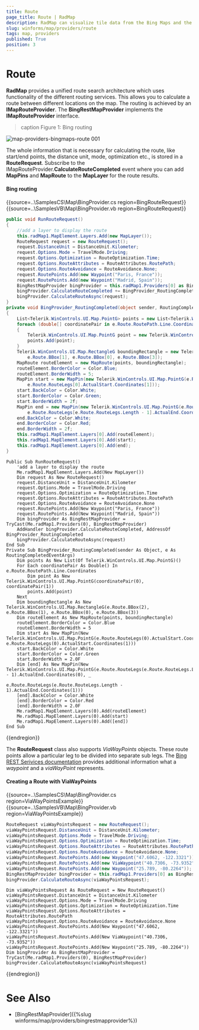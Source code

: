 ```yaml
---
title: Route
page_title: Route | RadMap
description: RadMap can visualize tile data from the Bing Maps and the OpenStreetMaps REST services as well as from the local file system.
slug: winforms/map/providers/route
tags: map, providers
published: True
position: 3 
---
```


# Route

__RadMap__ provides a unified route search architecture which uses functionality of the different routing services. This allows you to calculate a route between different locations on the map. The routing is achieved by an __IMapRouteProvider__. The __BingRestMapProvider__ implements the __IMapRouteProvider__ interface.

>caption Figure 1: Bing routing

![map-providers-bingmaps-route 001](images/map-providers-bingmaps-route001.png)

The whole information that is necessary for calculating the route, like start/end points, the distance unit, mode, optimization etc., is stored in a __RouteRequest__. Subscribe to the IMapRouteProvider.__CalculateRouteCompleted__ event where you can add __MapPins__ and __MapRoute__ to the __MapLayer__ for the route results.

#### Bing routing

{{source=..\SamplesCS\Map\BingProvider.cs region=BingRouteRequest}} 
{{source=..\SamplesVB\Map\BingProvider.vb region=BingRouteRequest}}

````C#
public void RunRouteRequest()
{
    //add a layer to display the route
    this.radMap1.MapElement.Layers.Add(new MapLayer());
    RouteRequest request = new RouteRequest();
    request.DistanceUnit = DistanceUnit.Kilometer;
    request.Options.Mode = TravelMode.Driving;
    request.Options.Optimization = RouteOptimization.Time;
    request.Options.RouteAttributes = RouteAttributes.RoutePath;
    request.Options.RouteAvoidance = RouteAvoidance.None;
    request.RoutePoints.Add(new Waypoint("Paris, France"));
    request.RoutePoints.Add(new Waypoint("Madrid, Spain"));
    BingRestMapProvider bingProvider = this.radMap1.Providers[0] as BingRestMapProvider;
    bingProvider.CalculateRouteCompleted += BingProvider_RoutingCompleted;
    bingProvider.CalculateRouteAsync(request);
}
private void BingProvider_RoutingCompleted(object sender, RoutingCompletedEventArgs e)
{
    List<Telerik.WinControls.UI.Map.PointG> points = new List<Telerik.WinControls.UI.Map.PointG>();
    foreach (double[] coordinatePair in e.Route.RoutePath.Line.Coordinates)
    {
        Telerik.WinControls.UI.Map.PointG point = new Telerik.WinControls.UI.Map.PointG(coordinatePair[0], coordinatePair[1]);
        points.Add(point);
    }
    Telerik.WinControls.UI.Map.RectangleG boundingRectangle = new Telerik.WinControls.UI.Map.RectangleG(e.Route.BBox[2],
        e.Route.BBox[1], e.Route.BBox[0], e.Route.BBox[3]);
    MapRoute routeElement = new MapRoute(points, boundingRectangle);
    routeElement.BorderColor = Color.Blue;
    routeElement.BorderWidth = 5;
    MapPin start = new MapPin(new Telerik.WinControls.UI.Map.PointG(e.Route.RouteLegs[0].ActualStart.Coordinates[0],
        e.Route.RouteLegs[0].ActualStart.Coordinates[1]));
    start.BackColor = Color.White;
    start.BorderColor = Color.Green;
    start.BorderWidth = 2f;
    MapPin end = new MapPin(new Telerik.WinControls.UI.Map.PointG(e.Route.RouteLegs[e.Route.RouteLegs.Length - 1].ActualEnd.Coordinates[0],
        e.Route.RouteLegs[e.Route.RouteLegs.Length - 1].ActualEnd.Coordinates[1]));
    end.BackColor = Color.White;
    end.BorderColor = Color.Red;
    end.BorderWidth = 2f;
    this.radMap1.MapElement.Layers[0].Add(routeElement);
    this.radMap1.MapElement.Layers[0].Add(start);
    this.radMap1.MapElement.Layers[0].Add(end);
}

````
````VB.NET
Public Sub RunRouteRequest()
    'add a layer to display the route
    Me.radMap1.MapElement.Layers.Add(New MapLayer())
    Dim request As New RouteRequest()
    request.DistanceUnit = DistanceUnit.Kilometer
    request.Options.Mode = TravelMode.Driving
    request.Options.Optimization = RouteOptimization.Time
    request.Options.RouteAttributes = RouteAttributes.RoutePath
    request.Options.RouteAvoidance = RouteAvoidance.None
    request.RoutePoints.Add(New Waypoint("Paris, France"))
    request.RoutePoints.Add(New Waypoint("Madrid, Spain"))
    Dim bingProvider As BingRestMapProvider = TryCast(Me.radMap1.Providers(0), BingRestMapProvider)
    AddHandler bingProvider.CalculateRouteCompleted, AddressOf BingProvider_RoutingCompleted
    bingProvider.CalculateRouteAsync(request)
End Sub
Private Sub BingProvider_RoutingCompleted(sender As Object, e As RoutingCompletedEventArgs)
    Dim points As New List(Of Telerik.WinControls.UI.Map.PointG)()
    For Each coordinatePair As Double() In e.Route.RoutePath.Line.Coordinates
        Dim point As New Telerik.WinControls.UI.Map.PointG(coordinatePair(0), coordinatePair(1))
        points.Add(point)
    Next
    Dim boundingRectangle As New Telerik.WinControls.UI.Map.RectangleG(e.Route.BBox(2), e.Route.BBox(1), e.Route.BBox(0), e.Route.BBox(3))
    Dim routeElement As New MapRoute(points, boundingRectangle)
    routeElement.BorderColor = Color.Blue
    routeElement.BorderWidth = 5
    Dim start As New MapPin(New Telerik.WinControls.UI.Map.PointG(e.Route.RouteLegs(0).ActualStart.Coordinates(0), e.Route.RouteLegs(0).ActualStart.Coordinates(1)))
    start.BackColor = Color.White
    start.BorderColor = Color.Green
    start.BorderWidth = 2.0F
    Dim [end] As New MapPin(New Telerik.WinControls.UI.Map.PointG(e.Route.RouteLegs(e.Route.RouteLegs.Length - 1).ActualEnd.Coordinates(0), _
                                                                  e.Route.RouteLegs(e.Route.RouteLegs.Length - 1).ActualEnd.Coordinates(1)))
    [end].BackColor = Color.White
    [end].BorderColor = Color.Red
    [end].BorderWidth = 2.0F
    Me.radMap1.MapElement.Layers(0).Add(routeElement)
    Me.radMap1.MapElement.Layers(0).Add(start)
    Me.radMap1.MapElement.Layers(0).Add([end])
End Sub

````

{{endregion}} 

The **RouteRequest** class also supports *ViaWayPoints* objects. These route points allow a particular leg to be divided into separate sub legs. The [Bing REST Serivices documentation](https://msdn.microsoft.com/en-us/library/ff701717.aspx) provides additional information what a *waypoint* and a *viaWayPoint* represents.

#### Creating a Route with ViaWayPoints

{{source=..\SamplesCS\Map\BingProvider.cs region=ViaWayPointsExample}} 
{{source=..\SamplesVB\Map\BingProvider.vb region=ViaWayPointsExample}}
````C#
RouteRequest viaWayPointsRequest = new RouteRequest();
viaWayPointsRequest.DistanceUnit = DistanceUnit.Kilometer;
viaWayPointsRequest.Options.Mode = TravelMode.Driving;
viaWayPointsRequest.Options.Optimization = RouteOptimization.Time;
viaWayPointsRequest.Options.RouteAttributes = RouteAttributes.RoutePath;
viaWayPointsRequest.Options.RouteAvoidance = RouteAvoidance.None;
viaWayPointsRequest.RoutePoints.Add(new Waypoint("47.6062, -122.3321")); //Seattle
viaWayPointsRequest.RoutePoints.Add(new ViaWaypoint("40.7306, -73.9352")); //New York
viaWayPointsRequest.RoutePoints.Add(new Waypoint("25.789, -80.2264")); //Miami
BingRestMapProvider bingProvider = this.radMap1.Providers[0] as BingRestMapProvider;
bingProvider.CalculateRouteAsync(viaWayPointsRequest);

````
````VB.NET
Dim viaWayPointsRequest As RouteRequest = New RouteRequest()
viaWayPointsRequest.DistanceUnit = DistanceUnit.Kilometer
viaWayPointsRequest.Options.Mode = TravelMode.Driving
viaWayPointsRequest.Options.Optimization = RouteOptimization.Time
viaWayPointsRequest.Options.RouteAttributes = RouteAttributes.RoutePath
viaWayPointsRequest.Options.RouteAvoidance = RouteAvoidance.None
viaWayPointsRequest.RoutePoints.Add(New Waypoint("47.6062, -122.3321"))
viaWayPointsRequest.RoutePoints.Add(New ViaWaypoint("40.7306, -73.9352"))
viaWayPointsRequest.RoutePoints.Add(New Waypoint("25.789, -80.2264"))
Dim bingProvider As BingRestMapProvider = TryCast(Me.radMap1.Providers(0), BingRestMapProvider)
bingProvider.CalculateRouteAsync(viaWayPointsRequest)

````



{{endregion}}

# See Also
* [BingRestMapProvider]({%slug winforms/map/providers/bingrestmapprovider%})